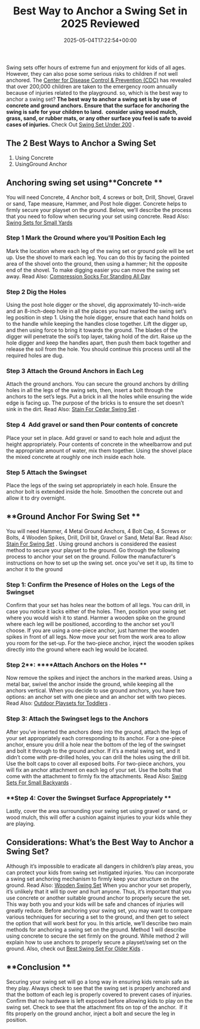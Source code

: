 ﻿---
layout: post
title: Best Way to Anchor a Swing Set in 2025 Reviewed
date: '2025-05-04T17:22:54+00:00'
categories:
- Swing Sets
tags: []
slug: /best-way-to-anchor-a-swing-set/
lastmod: 2025-05-07T12:21:26+03:00
---

Swing sets offer hours of extreme fun and enjoyment for kids of all ages. However, they can also pose some serious risks to children if not well anchored.
The
[Center for Disease Control & Prevention (CDC)](https://pestpolicy.com)
has revealed that over 200,000 children are taken to the emergency room annually because of injuries related to the playground. so, which is the best way to anchor a swing set?
**The best way to anchor a swing set is by use of concrete and ground anchors. Ensure that the surface for anchoring the swing is safe for your children to land.  consider using wood mulch, grass, sand, or rubber mats, or any other surface you feel is safe to avoid cases of injuries.**
Check Out
[Swing Set Under 200](https://pestpolicy.com/best-swing-set-under-200/)
.
## The 2 Best Ways to Anchor a Swing Set
1. Using Concrete
2. UsingGround Anchor
## Anchoring swing set using**Concrete **
You will need Concrete, 4 Anchor bolt, 4 screws or bolt, Drill, Shovel, Gravel or sand, Tape measure, Hammer, and Post hole digger.
Concrete helps to firmly secure your playset on the ground. Below, we’ll describe the process that you need to follow when securing your set using concrete.
Read Also:
[Swing Sets for Small Yards](https://pestpolicy.com/best-swing-sets-for-small-yards/)
### **Step 1 Mark the Ground where you'll Position Each leg**
Mark the location where each leg of the swing set or ground pole will be set up. Use the shovel to mark each leg.
You can do this by facing the pointed area of the shovel onto the ground, then using a hammer; hit the opposite end of the shovel. To make digging easier you can move the swing set away.
Read Also:
[Compression Socks For Standing All Day](https://pestpolicy.com/best-compression-socks-for-standing-all-day/)
### **Step 2 Dig the Holes**
Using the post hole digger or the shovel, dig approximately 10-inch-wide and an 8-inch-deep hole in all the places you had marked the swing set’s leg position in step 1.
Using the hole digger, ensure that each hand holds on to the handle while keeping the handles close together. Lift the digger up, and then using force to bring it towards the ground.
The blades of the digger will penetrate the soil’s top layer, taking hold of the dirt. Raise up the hole digger and keep the handles apart, then push them back together and release the soil from the hole. You should continue this process until all the required holes are dug.
### **Step 3 Attach the Ground Anchors in Each Leg**
Attach the ground anchors. You can secure the ground anchors by drilling holes in all the legs of the swing sets, then, insert a bolt through the anchors to the set’s legs. Put a brick in all the holes while ensuring the wide edge is facing up.
The purpose of the bricks is to ensure the set doesn’t sink in the dirt. Read Also:
[Stain For Cedar Swing Set](https://pestpolicy.com/best-stain-for-cedar-swing-set/)
.
### **Step 4  Add gravel or sand then Pour contents of concrete**
Place your set in place. Add gravel or sand to each hole and adjust the height appropriately. Pour contents of concrete in the wheelbarrow and put the appropriate amount of water, mix them together. Using the shovel place the mixed concrete at roughly one inch inside each hole.
### **Step 5 Attach the Swingset**
Place the legs of the swing set appropriately in each hole. Ensure the anchor bolt is extended inside the hole. Smoothen the concrete out and allow it to dry overnight.
## **Ground Anchor For Swing Set **
You will need Hammer, 4 Metal Ground Anchors, 4 Bolt Cap, 4 Screws or Bolts, 4 Wooden Spikes, Drill, Drill bit, Gravel or Sand, Metal Bar. Read Also:
[Stain For Swing Set](https://pestpolicy.com/best-stain-for-swing-set/)
.
Using ground anchors is considered the easiest method to secure your playset to the ground. Go through the following process to anchor your set on the ground.
Follow the manufacturer's instructions on how to set up the swing set. once you've set it up, its time to anchor it to the ground
### **Step 1: Confirm the Presence of Holes on the  Legs of the Swingset**
Confirm that your set has holes near the bottom of all legs. You can drill, in case you notice it lacks either of the holes.
Then, position your swing set where you would wish it to stand. Harmer a wooden spike on the ground where each leg will be positioned, according to the anchor set you’ll choose.
If you are using a one-piece anchor, just hammer the wooden spikes in front of all legs. Now move your set from the work area to allow you room for the set-up.
For the two-piece anchor, inject the wooden spikes directly into the ground where each leg would be located.
### **Step 2****: ****Attach Anchors on the Holes **
Now remove the spikes and inject the anchors in the marked areas. Using a metal bar, swivel the anchor inside the ground, while keeping all the anchors vertical.
When you decide to use ground anchors, you have two options: an anchor set with one piece and an anchor set with two pieces.
Read Also:
[Outdoor Playsets for Toddlers](https://pestpolicy.com/best-outdoor-playsets-for-toddlers/)
.
### **Step 3: Attach the Swingset legs to the Anchors**
After you’ve inserted the anchors deep into the ground, attach the legs of your set appropriately each corresponding to its anchor.
For a one-piece anchor, ensure you drill a hole near the bottom of the leg of the swingset and bolt it through to the ground anchor.
If it’s a metal swing set, and it didn’t come with pre-drilled holes, you can drill the holes using the drill bit. Use the bolt caps to cover all exposed bolts.
For two-piece anchors, you will fix an anchor attachment on each leg of your set. Use the bolts that come with the attachment to firmly fix the attachments.
Read Also:
[Swing Sets For Small Backyards](https://pestpolicy.com/best-swing-sets-for-small-backyards/)
.
### **Step 4: Cover the Swingset Surface Appropriately **
Lastly, cover the area surrounding your swing set using gravel or sand, or wood mulch, this will offer a cushion against injuries to your kids while they are playing.
## Considerations: What’s the Best Way to Anchor a Swing Set?
Although it’s impossible to eradicate all dangers in children’s play areas, you can protect your kids from swing set instigated injuries. You can incorporate a swing set anchoring mechanism to firmly keep your structure on the ground.
Read Also:
[Wooden Swing Set](https://pestpolicy.com/best-wooden-swing-set-reviews/)
When you anchor your set properly, it’s unlikely that it will tip over and hurt anyone. Thus, it’s important that you use concrete or another suitable ground anchor to properly secure the set. This way both you and your kids will be safe and chances of injuries will greatly reduce.
Before anchoring your swing set, you may want to compare various techniques for securing a set to the ground, and then get to select the option that will work best for you. In this article, we’ll describe two main methods for anchoring a swing set on the ground.
Method 1 will describe using concrete to secure the set firmly on the ground. While method 2 will explain how to use anchors to properly secure a playset/swing set on the ground. Also, check out
[Best Swing Set For Older Kids](https://pestpolicy.com/best-swing-set-for-older-kids-2018/)
.
## **Conclusion **
Securing your swing set will go a long way in ensuring kids remain safe as they play. Always check to see that the swing set is properly anchored and that the bottom of each leg is properly covered to prevent cases of injuries.
Confirm that no hardware is left exposed before allowing kids to play on the swing set. Check to see that the attachment fits on top of the anchor.  If it fits properly on the ground anchor, inject a bolt and secure the leg in position.